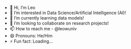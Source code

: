 - 👋 Hi, I’m Leo
- 👀 I’m interested in Data Science/Artificial Intelligence (AI)!
- 🌱 I’m currently learning data models!
- 💞️ I’m looking to collaborate on research projects!
- 📫 How to reach me - @leowuniv
- 😄 Pronouns: He/Him
- ⚡ Fun fact: Loading...

<!---
leowuniv/leowuniv is a ✨ special ✨ repository because its `README.md` (this file) appears on your GitHub profile.
You can click the Preview link to take a look at your changes.
--->
